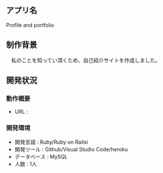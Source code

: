 ## アプリ名
Profile and portfolio

## 制作背景
　私のことを知ってい頂くため、自己紹介サイトを作成しました。

## 開発状況
### 動作概要  
  - URL  :  

### 開発環境  
  - 開発言語  :  Ruby/Ruby on Railsi 
  - 開発ツール  :  Github/Visual Studio Code/heroku  
  - データベース  :  MySQL  
  - 人数  :  1人  
